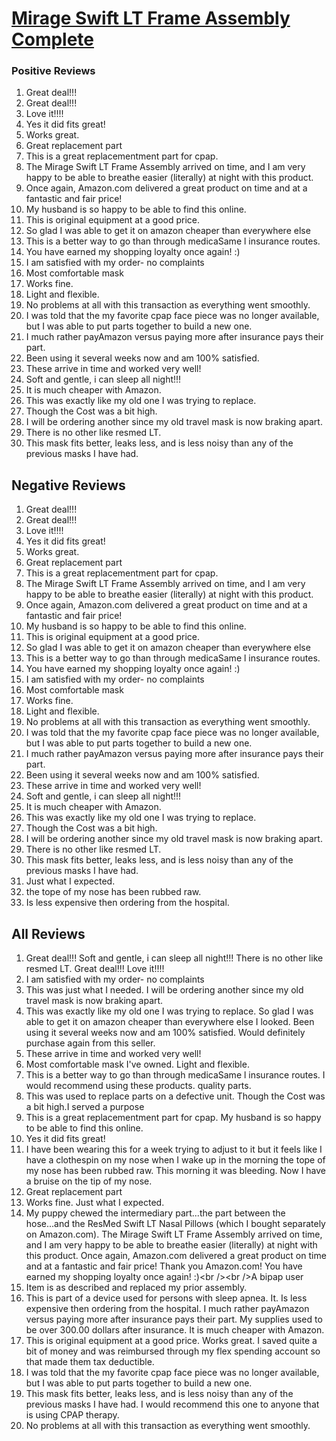 # [Mirage Swift LT Frame Assembly Complete](https://products.checkmycream.com/products/Mirage-Swift-LT-Frame-Assembly-Complete.html)

### Positive Reviews

<ol>
      <li>Great deal!!!</li>
      <li>Great deal!!!</li>
      <li>Love it!!!!</li>
      <li>Yes it did fits great!</li>
      <li>Works great.</li>
      <li>Great replacement part</li>
      <li>This is a great replacementment part for cpap.  </li>
      <li>The Mirage Swift LT Frame Assembly arrived on time, and I am very happy to be able to breathe easier (literally) at night with this product.  </li>
      <li>Once again, Amazon.com delivered a great product on time and at a fantastic and fair price!  </li>
      <li>My husband is so happy to be able to find this online.</li>
      <li>This is original equipment at a good price.</li>
      <li>So glad I was able to get it on amazon cheaper than everywhere else</li>
      <li>This is a better way to go than through medicaSame l insurance routes.  </li>
      <li>You have earned my shopping loyalty once again!  :)</li>
      <li>I am satisfied with my order- no complaints</li>
      <li>Most  comfortable mask</li>
      <li>Works fine.  </li>
      <li>Light and flexible.</li>
      <li>No problems at all with this transaction as everything went smoothly.</li>
      <li>I was told that the my favorite cpap face piece was no longer available, but I was able to put parts together to build a new one.</li>
      <li>I much rather payAmazon versus paying more after insurance pays their part.  </li>
      <li>Been using it several weeks now and am 100% satisfied.</li>
      <li>These arrive in time and worked very well!</li>
      <li>Soft and gentle, i can sleep all night!!!</li>
      <li>It is much cheaper with Amazon.</li>
      <li>This was exactly like my old one I was trying to replace.</li>
      <li>Though the Cost was a bit high.</li>
      <li>I will be ordering another since my old travel mask is now braking apart.</li>
      <li>There is no other like resmed LT.</li>
      <li>This mask fits better, leaks less, and is less noisy than any of the previous masks I have had.</li>
</ol>


<h2>Negative Reviews</h2>
<ol>
<li> Great deal!!!</li>
<li> Great deal!!!</li>
<li> Love it!!!!</li>
<li> Yes it did fits great!</li>
<li> Works great.</li>
<li> Great replacement part</li>
<li> This is a great replacementment part for cpap.  </li>
<li> The Mirage Swift LT Frame Assembly arrived on time, and I am very happy to be able to breathe easier (literally) at night with this product.  </li>
<li> Once again, Amazon.com delivered a great product on time and at a fantastic and fair price!  </li>
<li> My husband is so happy to be able to find this online.</li>
<li> This is original equipment at a good price.</li>
<li> So glad I was able to get it on amazon cheaper than everywhere else</li>
<li> This is a better way to go than through medicaSame l insurance routes.  </li>
<li> You have earned my shopping loyalty once again!  :)</li>
<li> I am satisfied with my order- no complaints</li>
<li> Most  comfortable mask</li>
<li> Works fine.  </li>
<li> Light and flexible.</li>
<li> No problems at all with this transaction as everything went smoothly.</li>
<li> I was told that the my favorite cpap face piece was no longer available, but I was able to put parts together to build a new one.</li>
<li> I much rather payAmazon versus paying more after insurance pays their part.  </li>
<li> Been using it several weeks now and am 100% satisfied.</li>
<li> These arrive in time and worked very well!</li>
<li> Soft and gentle, i can sleep all night!!!</li>
<li> It is much cheaper with Amazon.</li>
<li> This was exactly like my old one I was trying to replace.</li>
<li> Though the Cost was a bit high.</li>
<li> I will be ordering another since my old travel mask is now braking apart.</li>
<li> There is no other like resmed LT.</li>
<li> This mask fits better, leaks less, and is less noisy than any of the previous masks I have had.</li>
<li> Just what I expected.</li>
<li> the tope of my nose has been rubbed raw.  </li>
<li> Is less expensive then ordering from the hospital.  </li>
</ol>

<h2>All Reviews</h2>

<ol>
    <li> Great deal!!! Soft and gentle, i can sleep all night!!! There is no other like resmed LT. Great deal!!! Love it!!!!</li>
    <li> I am satisfied with my order- no complaints</li>
    <li> This was just what I needed.  I will be ordering another since my old travel mask is now braking apart.</li>
    <li> This was exactly like my old one I was trying to replace. So glad I was able to get it on amazon cheaper than everywhere else I looked. Been using it several weeks now and am 100% satisfied. Would definitely purchase again from this seller.</li>
    <li> These arrive in time and worked very well!</li>
    <li> Most  comfortable mask I&#x27;ve owned. Light and flexible.</li>
    <li> This is a better way to go than through medicaSame l insurance routes.  I would recommend using these products.  quality parts.</li>
    <li> This was used to replace parts on a defective unit. Though the Cost was a bit high.I served a purpose</li>
    <li> This is a great replacementment part for cpap.  My husband is so happy to be able to find this online.</li>
    <li> Yes it did fits great!</li>
    <li> I have been wearing this for a week trying to adjust to it but it feels like I have a clothespin on my nose when I wake up in the morning the tope of my nose has been rubbed raw.  This morning it was bleeding. Now I have a bruise on the tip of my nose.</li>
    <li> Great replacement part</li>
    <li> Works fine.  Just what I expected.</li>
    <li> My puppy chewed the intermediary part...the part between the hose...and the ResMed Swift LT Nasal Pillows (which I bought separately on Amazon.com).  The Mirage Swift LT Frame Assembly arrived on time, and I am very happy to be able to breathe easier (literally) at night with this product.  Once again, Amazon.com delivered a great product on time and at a fantastic and fair price!  Thank you Amazon.com!  You have earned my shopping loyalty once again!  :)&lt;br /&gt;&lt;br /&gt;A bipap user</li>
    <li> Item is as described and replaced my prior assembly.</li>
    <li> This is part of a device used for persons with sleep apnea.  It. Is less expensive then ordering from the hospital.  I much rather payAmazon versus paying more after insurance pays their part.  My supplies used to be over 300.00 dollars after insurance.  It is much cheaper with Amazon.</li>
    <li> This is original equipment at a good price. Works great. I saved quite a bit of money and was reimbursed through my flex spending account so that made them tax deductible.</li>
    <li> I was told that the my favorite cpap face piece was no longer available, but I was able to put parts together to build a new one.</li>
    <li> This mask fits better, leaks less, and is less noisy than any of the previous masks I have had. I would recommend this one to anyone that is using CPAP therapy.</li>
    <li> No problems at all with this transaction as everything went smoothly.</li>
</ol>




